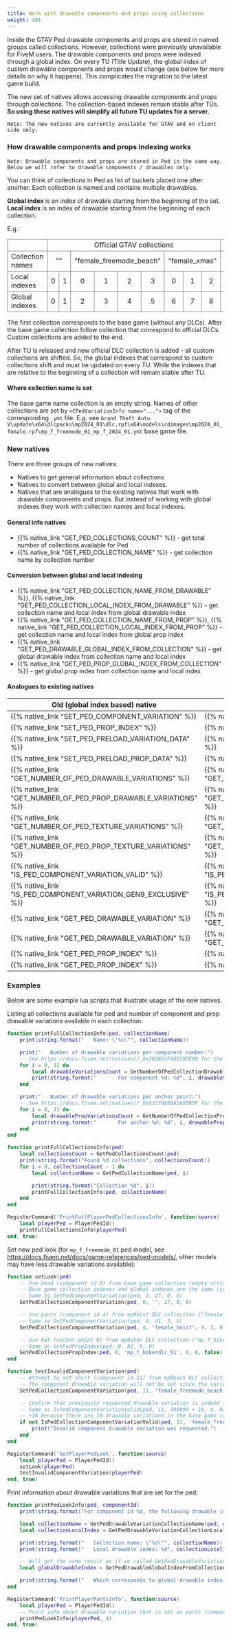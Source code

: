 ```yaml
---
title: Work with drawable components and props using collections
weight: 481
---
```


Inside the GTAV Ped drawable components and props are stored in named groups called collections. However, collections were previously unavailable for FiveM users. The drawable components and props were indexed through a global index. On every TU (Title Update), the global index of custom drawable components and props would change (see below for more details on why it happens). This complicates the migration to the latest game build.

The new set of natives allows accessing drawable components and props through collections. The collection-based indexes remain stable after TUs. **So using these natives will simplify all future TU updates for a server.**

    Note: The new natives are currently available for GTAV and on client side only.

### How drawable components and props indexing works

    Note: Drawable components and props are stored in Ped in the same way. Below we will refer to drawable components / drawables only.

You can think of collections in Ped as list of buckets placed one after another. Each collection is named and contains multiple drawables.

**Global index** is an index of drawable starting from the beginning of the set. **Local index** is an index of drawable starting from the beginning of each collection.

E.g.:

<table class="collections-indices-example"><tbody>
  <tr>
    <td></td>
    <td colspan="9">Official GTAV collections</td>
    <td colspan="5">Custom collections</td>
  </tr>
  <tr>
    <td>Collection names</td>
    <td colspan="2">""</td>
    <td colspan="4">"female_freemode_beach"</td>
    <td colspan="3">"female_xmas"</td>
    <td colspan="3">"custom_collection_1"</td>
    <td colspan="2">"custom_collection_2"</td>
  </tr>
  <tr>
    <td>Local indexes</td>
    <td>0</td>
    <td>1</td>
    <td>0</td>
    <td>1</td>
    <td>2</td>
    <td>3</td>
    <td>0</td>
    <td>1</td>
    <td>2</td>
    <td>0</td>
    <td>1</td>
    <td>2</td>
    <td>0</td>
    <td>1</td>
  </tr>
  <tr>
    <td>Global indexes</td>
    <td>0</td>
    <td>1</td>
    <td>2</td>
    <td>3</td>
    <td>4</td>
    <td>5</td>
    <td>6</td>
    <td>7</td>
    <td>8</td>
    <td>9</td>
    <td>10</td>
    <td>11</td>
    <td>12</td>
    <td>13</td>
  </tr>
</tbody>
</table>

<style>
.collections-indices-example td {
    border: 0.5px solid grey;
}

.collections-indices-example td:not(:first-child) {
    text-align: center !important;
}
</style>

The first collection corresponds to the base game (without any DLCs). After the base game collection follow collection that correspond to official DLCs. Custom collections are added to the end.

After TU is released and new official DLC collection is added - all custom collections are shifted. So, the global indexes that correspond to custom collections shift and must be updated on every TU. While the indexes that are relative to the beginning of a collection will remain stable after TU.

#### Where collection name is set

The base game name collection is an empty string. Names of other collections are set by `<CPedVariationInfo name="...">` tag of the corresponding `.ymt` file. E.g. see `Grand Theft Auto V\update\x64\dlcpacks\mp2024_01\dlc.rpf\x64\models\cdimages\mp2024_01_female.rpf\mp_f_freemode_01_mp_f_2024_01.ymt` base game file.

### New natives

There are three groups of new natives:
- Natives to get general information about collections 
- Natives to convert between global and local indexes.
- Natives that are analogues to the existing natives that work with drawable components and props. But instead of working with global indexes they work with collection names and local indexes.

#### General info natives

- {{% native_link "GET_PED_COLLECTIONS_COUNT" %}} - get total number of collections available for Ped
- {{% native_link "GET_PED_COLLECTION_NAME" %}} - get collection name by collection number

#### Conversion between global and local indexing

- {{% native_link "GET_PED_COLLECTION_NAME_FROM_DRAWABLE" %}}, {{% native_link "GET_PED_COLLECTION_LOCAL_INDEX_FROM_DRAWABLE" %}} - get collection name and local index from global drawable index
- {{% native_link "GET_PED_COLLECTION_NAME_FROM_PROP" %}}, {{% native_link "GET_PED_COLLECTION_LOCAL_INDEX_FROM_PROP" %}} - get collection name and local index from global prop index
- {{% native_link "GET_PED_DRAWABLE_GLOBAL_INDEX_FROM_COLLECTION" %}} - get global drawable index from collection name and local index
- {{% native_link "GET_PED_PROP_GLOBAL_INDEX_FROM_COLLECTION" %}} - get global prop index from collection name and local index

#### Analogues to existing natives

| Old (global index based) native | New (collection-based) native |
| ---------- | ---------- |
| {{% native_link "SET_PED_COMPONENT_VARIATION" %}} | {{% native_link "SET_PED_COLLECTION_COMPONENT_VARIATION" %}} |
| {{% native_link "SET_PED_PROP_INDEX" %}} | {{% native_link "SET_PED_COLLECTION_PROP_INDEX" %}} |
| {{% native_link "SET_PED_PRELOAD_VARIATION_DATA" %}} | {{% native_link "SET_PED_COLLECTION_PRELOAD_VARIATION_DATA" %}} |
| {{% native_link "SET_PED_PRELOAD_PROP_DATA" %}} | {{% native_link "SET_PED_COLLECTION_PRELOAD_PROP_DATA" %}} |
| {{% native_link "GET_NUMBER_OF_PED_DRAWABLE_VARIATIONS" %}} | {{% native_link "GET_NUMBER_OF_PED_COLLECTION_DRAWABLE_VARIATIONS" %}} |
| {{% native_link "GET_NUMBER_OF_PED_PROP_DRAWABLE_VARIATIONS" %}} | {{% native_link "GET_NUMBER_OF_PED_COLLECTION_PROP_DRAWABLE_VARIATIONS" %}} |
| {{% native_link "GET_NUMBER_OF_PED_TEXTURE_VARIATIONS" %}} | {{% native_link "GET_NUMBER_OF_PED_COLLECTION_TEXTURE_VARIATIONS" %}} |
| {{% native_link "GET_NUMBER_OF_PED_PROP_TEXTURE_VARIATIONS" %}} | {{% native_link "GET_NUMBER_OF_PED_COLLECTION_PROP_TEXTURE_VARIATIONS" %}} |
| {{% native_link "IS_PED_COMPONENT_VARIATION_VALID" %}} | {{% native_link "IS_PED_COLLECTION_COMPONENT_VARIATION_VALID" %}} |
| {{% native_link "IS_PED_COMPONENT_VARIATION_GEN9_EXCLUSIVE" %}} | {{% native_link "IS_PED_COLLECTION_COMPONENT_VARIATION_GEN9_EXCLUSIVE" %}} |
| {{% native_link "GET_PED_DRAWABLE_VARIATION" %}} | {{% native_link "GET_PED_DRAWABLE_VARIATION_COLLECTION_LOCAL_INDEX" %}} |
| {{% native_link "GET_PED_DRAWABLE_VARIATION" %}} | {{% native_link "GET_PED_DRAWABLE_VARIATION_COLLECTION_NAME" %}} |
| {{% native_link "GET_PED_PROP_INDEX" %}} | {{% native_link "GET_PED_PROP_COLLECTION_LOCAL_INDEX" %}} |
| {{% native_link "GET_PED_PROP_INDEX" %}} | {{% native_link "GET_PED_PROP_COLLECTION_NAME" %}} |

### Examples

Below are some example lua scripts that illustrate usage of the new natives.

Listing all collections available for ped and number of component and prop drawable variations available in each collection:

```lua
function printFullCollectionInfo(ped, collectionName)
    print(string.format("   Name: \"%s\"", collectionName))

    print("   Number of drawable variations per component number:")
    -- See https://docs.fivem.net/natives/?_0x262B14F48D29DE80 for the list of all components.
    for i = 0, 12 do
        local drawableVariationsCount = GetNumberOfPedCollectionDrawableVariations(ped, i, collectionName)
        print(string.format("       For component %d: %d", i, drawableVariationsCount))
    end

    print("   Number of drawable variations per anchor point:")
    -- See https://docs.fivem.net/natives/?_0x93376B65A266EB5F for the list of all anchor points.
    for i = 0, 12 do
        local drawablePropVariationsCount = GetNumberOfPedCollectionPropDrawableVariations(ped, i, collectionName)
        print(string.format("       For anchor %d: %d", i, drawablePropVariationsCount))
    end
end

function printFullCollectionsInfo(ped)
    local collectionsCount = GetPedCollectionsCount(ped)
    print(string.format("Found %d collections", collectionsCount))
    for i = 0, collectionsCount - 1 do
        local collectionName = GetPedCollectionName(ped, i)

        print(string.format("Collection %d", i))
        printFullCollectionInfo(ped, collectionName)
    end
end

RegisterCommand('PrintFullPlayerPedCollectionsInfo', function(source)
    local playerPed = PlayerPedId()
    printFullCollectionsInfo(playerPed)
end, true)
```

Set new ped look (for `mp_f_freemode_01` ped model, see https://docs.fivem.net/docs/game-references/ped-models/, other models may have less drawable variations available):

```lua
function setLook(ped)
    -- Use head (component id 0) from base game collection (empty string) and local index 27.
    -- Base game collection indexes and global indexes are the same (see documentation above).
    -- Same as SetPedComponentVariation(ped, 0, 27, 0, 0)
    SetPedCollectionComponentVariation(ped, 0, '', 27, 0, 0)

    -- Use pants (component id 4) from mpHeist DLC collection ("female_heist"), local index 9 and texture number 3.
    -- Same as SetPedComponentVariation(ped, 4, 41, 3, 0)
    SetPedCollectionComponentVariation(ped, 4, 'female_heist', 9, 3, 0)

    -- Use hat (anchor point 0) from mpBiker DLC collection ("mp_f_bikerdlc_01"), local index 0 and texture number 0.
    -- Same as SetPedPropIndex(ped, 0, 82, 0, 0)
    SetPedCollectionPropIndex(ped, 0, 'mp_f_bikerdlc_01', 0, 0, false)
end

function testInvalidComponentVariation(ped)
    -- Attempt to set shirt (component id 11) from mpBeach DLC collection ("female_freemode_beach") but invalid (out of bounds) local index 999999.
    -- The component drawable variation will not be set since the variation is invalid.
    SetPedCollectionComponentVariation(ped, 11, 'female_freemode_beach', 999999, 0, 0)

    -- Confirm that previously requested drawable variation is indeed invalid.
    -- Same as IsPedComponentVariationValid(ped, 11, 999999 + 16, 0, 0)
    -- +16 because there are 16 drawable variations in the base game collection that go before the mpBeach DLC collection.
    if not IsPedCollectionComponentVariationValid(ped, 11, 'female_freemode_beach', 999999, 0, 0) then
        print("Invalid component drawable variation was requested.")
    end
end

RegisterCommand('SetPlayerPedLook', function(source)
    local playerPed = PlayerPedId()
    setLook(playerPed)
    testInvalidComponentVariation(playerPed)
end, true)
```

Print information about drawable variations that are set for the ped:

```lua
function printPedLookInfo(ped, componentId)
    print(string.format("For component id %d, the following drawable is used:", componentId))

    local collectionName = GetPedDrawableVariationCollectionName(ped, componentId)
    local collectionLocalIndex = GetPedDrawableVariationCollectionLocalIndex(ped, componentId)

    print(string.format("   Collection name: \"%s\"", collectionName))
    print(string.format("   Local drawable index: %d", collectionLocalIndex))

    -- Will get the same result as if we called GetPedDrawableVariation(ped, componentId)
    local globalDrawableIndex = GetPedDrawableGlobalIndexFromCollection(ped, componentId, collectionName, collectionLocalIndex)

    print(string.format("   Which corresponds to global drawable index: %d", globalDrawableIndex))
end

RegisterCommand('PrintPlayerPantsInfo', function(source)
    local playerPed = PlayerPedId()
    -- Print info about drawable variation that is set as pants (component id 4).
    printPedLookInfo(playerPed, 4)
end, true)
```
